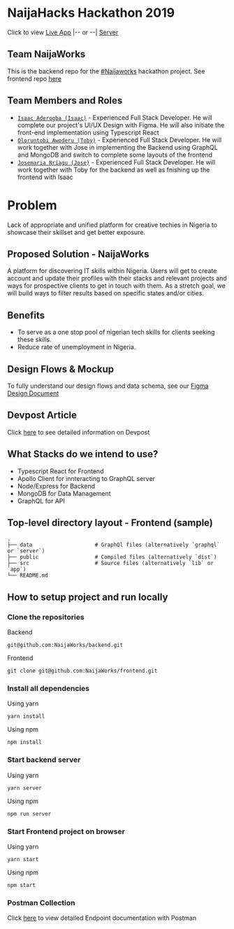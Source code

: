 # NaijaHacks Hackathon 2019

Click to view [Live App](https://naijaworks.netlify.com) |-- or --| [Server](https://naijaworks.herokuapp.com)

## Team NaijaWorks
This is the backend repo for the
[#Naijaworks](https://github.com/NaijaWorks) hackathon project. See frontend repo [here](https://github.com/NaijaWorks/frontend)

## Team Members and Roles
* [`Isaac Aderogba (Isaac)`](https://github.com/IsaacAderogba) - Experienced Full Stack Developer. He will complete our project's UI/UX Design with Figma. He will also initiate the front-end implementation using Typescript React
* [`Oloruntobi Awoderu (Toby)`](https://github.com/OloruntobiAwoderu) - Experienced Full Stack Developer. He will work together with Jose in implementing the Backend using GraphQL and MongoDB and switch to complete some layouts of the frontend
* [`Josemaria Nriagu (Jose)`](https://github.com/josenriagu) - Experienced Full Stack Developer. He will work together with Toby for the backend as well as fnishing up the frontend with Isaac

# Problem

Lack of appropriate and unified platform for creative techies in Nigeria to showcase their skillset and get better exposure.

## Proposed Solution - NaijaWorks
A platform for discovering IT skills within Nigeria. Users will get to create account and update their profiles with their stacks and relevant projects and ways for prospective clients to get in touch with them. As a stretch goal, we will build ways to filter results based on specific states and/or cities.

## Benefits

- To serve as a one stop pool of nigerian tech skills for clients seeking these skills.
- Reduce rate of unemployment in Nigeria.

## Design Flows & Mockup
To fully understand our design flows and data schema, see our [Figma Design Document](https://www.figma.com/file/DKxIYlDY6iBsQUP0pbcQ13/NaijaHacks?node-id=0%3A1)

## Devpost Article
Click [here](https://devpost.com/software/naijaworks-1t07vm/) to see detailed information on Devpost

## What Stacks do we intend to use?
* Typescript React for Frontend
* Apollo Client for innteracting to GraphQL server
* Node/Express for Backend
* MongoDB for Data Management
* GraphQL for API

## Top-level directory layout - Frontend (sample)

    .
    ├── data                    # GraphQl files (alternatively `graphql` or `server`)
    ├── public                  # Compiled files (alternatively `dist`)
    ├── src                     # Source files (alternatively `lib` or `app`)
    └── README.md   


## How to setup project and run locally

### Clone the repositories

Backend

```
git@github.com:NaijaWorks/backend.git
```
Frontend
```
git clone git@github.com:NaijaWorks/frontend.git
```

### Install all dependencies

Using yarn

```
yarn install
```

Using npm

```
npm install
```

### Start backend server

Using yarn

```
yarn server
```

Using npm

```
npm run server
```     

### Start Frontend project on browser

Using yarn

```
yarn start
```

Using npm

```
npm start
```

### Postman Collection
Click [here](https://explore.postman.com/templates/4603/naijaworks) to view detailed Endpoint documentation with Postman
